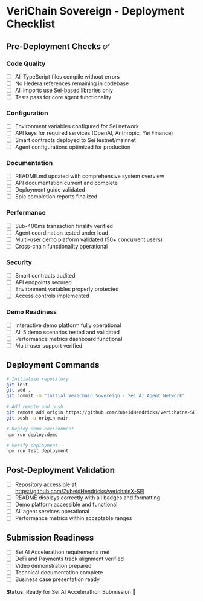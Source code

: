 # VeriChain Sovereign - Deployment Checklist

## Pre-Deployment Checks ✅

### Code Quality
- [ ] All TypeScript files compile without errors
- [ ] No Hedera references remaining in codebase
- [ ] All imports use Sei-based libraries only
- [ ] Tests pass for core agent functionality

### Configuration
- [ ] Environment variables configured for Sei network
- [ ] API keys for required services (OpenAI, Anthropic, Yei Finance)
- [ ] Smart contracts deployed to Sei testnet/mainnet
- [ ] Agent configurations optimized for production

### Documentation
- [ ] README.md updated with comprehensive system overview
- [ ] API documentation current and complete
- [ ] Deployment guide validated
- [ ] Epic completion reports finalized

### Performance
- [ ] Sub-400ms transaction finality verified
- [ ] Agent coordination tested under load
- [ ] Multi-user demo platform validated (50+ concurrent users)
- [ ] Cross-chain functionality operational

### Security
- [ ] Smart contracts audited
- [ ] API endpoints secured
- [ ] Environment variables properly protected
- [ ] Access controls implemented

### Demo Readiness
- [ ] Interactive demo platform fully operational
- [ ] All 5 demo scenarios tested and validated
- [ ] Performance metrics dashboard functional
- [ ] Multi-user support verified

## Deployment Commands

```bash
# Initialize repository
git init
git add .
git commit -m "Initial VeriChain Sovereign - Sei AI Agent Network"

# Add remote and push
git remote add origin https://github.com/ZubeidHendricks/verichainX-SEI.git
git push -u origin main

# Deploy demo environment
npm run deploy:demo

# Verify deployment
npm run test:deployment
```

## Post-Deployment Validation

- [ ] Repository accessible at: https://github.com/ZubeidHendricks/verichainX-SEI
- [ ] README displays correctly with all badges and formatting
- [ ] Demo platform accessible and functional
- [ ] All agent services operational
- [ ] Performance metrics within acceptable ranges

## Submission Readiness

- [ ] Sei AI Accelerathon requirements met
- [ ] DeFi and Payments track alignment verified
- [ ] Video demonstration prepared
- [ ] Technical documentation complete
- [ ] Business case presentation ready

**Status**: Ready for Sei AI Accelerathon Submission 🚀

